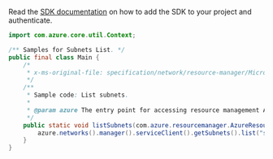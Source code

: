 Read the [SDK documentation](https://github.com/Azure/azure-sdk-for-java/blob/azure-resourcemanager_2.11.0/sdk/resourcemanager/azure-resourcemanager/README.md) on how to add the SDK to your project and authenticate.

```java
import com.azure.core.util.Context;

/** Samples for Subnets List. */
public final class Main {
    /*
     * x-ms-original-file: specification/network/resource-manager/Microsoft.Network/stable/2021-05-01/examples/SubnetList.json
     */
    /**
     * Sample code: List subnets.
     *
     * @param azure The entry point for accessing resource management APIs in Azure.
     */
    public static void listSubnets(com.azure.resourcemanager.AzureResourceManager azure) {
        azure.networks().manager().serviceClient().getSubnets().list("subnet-test", "vnetname", Context.NONE);
    }
}
```
